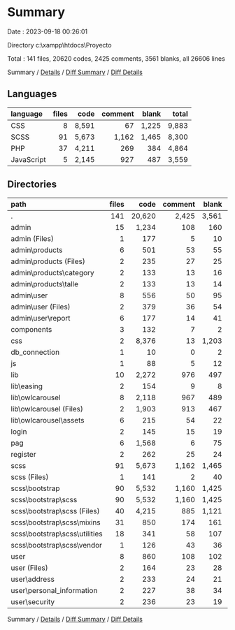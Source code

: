 # Summary

Date : 2023-09-18 00:26:01

Directory c:\\xampp\\htdocs\\Proyecto

Total : 141 files,  20620 codes, 2425 comments, 3561 blanks, all 26606 lines

Summary / [Details](details.md) / [Diff Summary](diff.md) / [Diff Details](diff-details.md)

## Languages
| language | files | code | comment | blank | total |
| :--- | ---: | ---: | ---: | ---: | ---: |
| CSS | 8 | 8,591 | 67 | 1,225 | 9,883 |
| SCSS | 91 | 5,673 | 1,162 | 1,465 | 8,300 |
| PHP | 37 | 4,211 | 269 | 384 | 4,864 |
| JavaScript | 5 | 2,145 | 927 | 487 | 3,559 |

## Directories
| path | files | code | comment | blank | total |
| :--- | ---: | ---: | ---: | ---: | ---: |
| . | 141 | 20,620 | 2,425 | 3,561 | 26,606 |
| admin | 15 | 1,234 | 108 | 160 | 1,502 |
| admin (Files) | 1 | 177 | 5 | 10 | 192 |
| admin\\products | 6 | 501 | 53 | 55 | 609 |
| admin\\products (Files) | 2 | 235 | 27 | 25 | 287 |
| admin\\products\\category | 2 | 133 | 13 | 16 | 162 |
| admin\\products\\talle | 2 | 133 | 13 | 14 | 160 |
| admin\\user | 8 | 556 | 50 | 95 | 701 |
| admin\\user (Files) | 2 | 379 | 36 | 54 | 469 |
| admin\\user\\report | 6 | 177 | 14 | 41 | 232 |
| components | 3 | 132 | 7 | 2 | 141 |
| css | 2 | 8,376 | 13 | 1,203 | 9,592 |
| db_connection | 1 | 10 | 0 | 2 | 12 |
| js | 1 | 88 | 5 | 12 | 105 |
| lib | 10 | 2,272 | 976 | 497 | 3,745 |
| lib\\easing | 2 | 154 | 9 | 8 | 171 |
| lib\\owlcarousel | 8 | 2,118 | 967 | 489 | 3,574 |
| lib\\owlcarousel (Files) | 2 | 1,903 | 913 | 467 | 3,283 |
| lib\\owlcarousel\\assets | 6 | 215 | 54 | 22 | 291 |
| login | 2 | 145 | 15 | 19 | 179 |
| pag | 6 | 1,568 | 6 | 75 | 1,649 |
| register | 2 | 262 | 25 | 24 | 311 |
| scss | 91 | 5,673 | 1,162 | 1,465 | 8,300 |
| scss (Files) | 1 | 141 | 2 | 40 | 183 |
| scss\\bootstrap | 90 | 5,532 | 1,160 | 1,425 | 8,117 |
| scss\\bootstrap\\scss | 90 | 5,532 | 1,160 | 1,425 | 8,117 |
| scss\\bootstrap\\scss (Files) | 40 | 4,215 | 885 | 1,121 | 6,221 |
| scss\\bootstrap\\scss\\mixins | 31 | 850 | 174 | 161 | 1,185 |
| scss\\bootstrap\\scss\\utilities | 18 | 341 | 58 | 107 | 506 |
| scss\\bootstrap\\scss\\vendor | 1 | 126 | 43 | 36 | 205 |
| user | 8 | 860 | 108 | 102 | 1,070 |
| user (Files) | 2 | 164 | 23 | 28 | 215 |
| user\\address | 2 | 233 | 24 | 21 | 278 |
| user\\personal_information | 2 | 227 | 38 | 34 | 299 |
| user\\security | 2 | 236 | 23 | 19 | 278 |

Summary / [Details](details.md) / [Diff Summary](diff.md) / [Diff Details](diff-details.md)